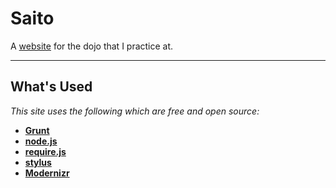 # Saito

A [website](http://saitojudo.com) for the dojo that I practice at.

---

## What's Used

_This site uses the following which are free and open source:_

- **[Grunt](http://gruntjs.com/)**
- **[node.js](http://nodejs.org/)**
- **[require.js](http://requirejs.org/)**
- **[stylus](http://learnboost.github.io/stylus/)**
- **[Modernizr](http://modernizr.com/)**